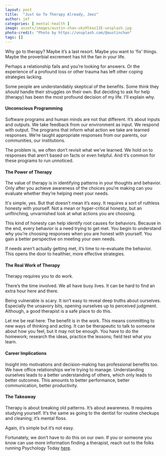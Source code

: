 ```yaml
---
layout: post
title:  "Just Go To Therapy Already, Jeez"
author: jef
categories: [ mental-health ]
image: assets/images/austin-chan-ukzHlkoz1IE-unsplash.jpg
photo-credit: "Photo by https://unsplash.com/@austinchan"
tags: []
---
```


Why go to therapy? Maybe it’s a last resort. Maybe you want to ‘fix’ things. Maybe the proverbial excrement has hit the fan in your life.

Perhaps a relationship fails and you’re looking for answers. Or the experience of a profound loss or other trauma has left other coping strategies lacking.

Some people are understandably skeptical of the benefits. Some think they _should_ handle their struggles on their own. But deciding to ask for help (therapy) has been the most profound decision of my life. I'll explain why.

#### Unconscious Programming

Software programs and human minds are not that different. It’s about inputs and outputs. We take feedback from our environment as input. We respond with output. The programs that inform what action we take are learned responses. We’re taught appropriate responses from our parents, our communities, our institutions.

The problem is, we often don’t revisit what we’ve learned. We hold on to responses that aren’t based on facts or even helpful. And it’s common for these programs to run unnoticed.

#### The Power of Therapy

The value of therapy is in identifying patterns in your thoughts and behavior. Only after you achieve awareness of the choices you’re making can you evaluate whether they’re helping meet your needs.

It's simple, yes. But that doesn’t mean it’s easy. It requires a sort of ruthless honesty with yourself. Not a mean or hyper-critical honesty, but an unflinching, unvarnished look at what actions you are choosing.

This kind of honesty can help identify root causes for behaviors. Because in the end, every behavior is a need trying to get met.  You begin to understand why you’re choosing responses when you are honest with yourself. You gain a better perspective on meeting your own needs.

If needs aren’t actually getting met, it’s time to re-evaluate the behavior. This opens the door to healthier, more effective strategies.

#### The Real Work of Therapy

Therapy requires you to do work.

There’s the time involved. We all have busy lives. It can be hard to find an extra hour here and there.

Being vulnerable is scary. It isn’t easy to reveal deep truths about ourselves. Especially the unsavory bits, opening ourselves up to perceived judgment. Although, a good therapist is a safe place to do this.

Let me be real here: The benefit is in the work. This means committing to new ways of thinking and acting. It can be therapeutic to talk to someone about how you feel, but it may not be enough. You have to do the homework; research the ideas, practice the lessons; field test what you learn.

#### Career Implications

Insight into motivations and decision-making has professional benefits too. We have office relationships we’re trying to manage. Understanding ourselves leads to a better understanding of others, which only leads to better outcomes. This amounts to better performance, better communication, better productivity.

#### The Takeaway

Therapy is about breaking old patterns. It’s about awareness. It requires studying yourself.  It’s the same as going to the dentist for routine checkups and cleaning; it’s mental floss.

Again, it’s simple but it’s not easy.

Fortunately, we don’t have to do this on our own. If you or someone you know can use more information finding a therapist, reach out to the folks running Psychology Today [here](https://www.psychologytoday.com/us/therapists).